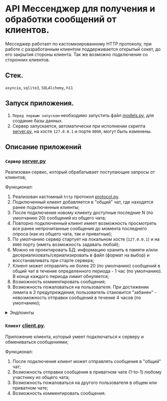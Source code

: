 # API Мессенджер для получения и обработки сообщений от клиентов.

Месседжер работает по кастомизированному HTTP протоколу, при работе с разработанным клиентом поддерживается открытый сокет, до его закрытия стороны клиента. Так же возможно подключение со сторонних клиентов.

## Стек.
`asyncio`, `sqlite3`, `SQLAlchemy`, `h11`

## Запуск приложения.

1. `Перед первым запуском` необходимо запустить файл [models.py](models.py), для создание базы данных.
2. Сервер запускается, автоматически при исполнении скрипта [server.py](server.py), на хосте `127.0.0.1` и порте `8000`, могут быть изменены.


## Описание приложений

### `Сервер` [server.py](server.py)

Реализован сервис, который обрабатывает поступающие запросы от клиентов;

Функционал:
1. Реализован кастомный `http` протокол [protocol.py](protocol.py).
2. Подключенный клиент добавляется в "общий" чат, где находятся ранее подключенные клиенты;
3. После подключения новому клиенту доступные последние N (по умолчанию 20) сообщений из общего чата;
4. Повторно подключенный клиент имеет возможность просмотреть все ранее непрочитанные сообщения до момента последнего опроса (как из общего чата, так и приватные);
5. По умолчанию сервер стартует на локальном хосте (`127.0.0.1`) и на `8000` порту (иметь возможность задавать любой);
6. Можно не проектировать БД: информацию хранить в памяти и/или десериализовать/сериализировать в файл (формат на выбор) и восстанавливать при старте сервера;
7. Клиент может отправлять не более 20 (по умолчанию) сообщений в общий чат в течение определенного периода - 1 час (по умолчанию). В конце каждого периода лимит обнуляется;
8. Возможность комментировать сообщения;
9. Возможность пожаловаться на пользователя. При достижении лимита в 3 предупреждения, пользователь становится "забанен" - невозможность отправки сообщений в течение 4 часов (по умолчанию);



<details>
<summary> Эндпоинты </summary>

1. При первом подключении клиента, отправляет токен клиенту (`JSON`-формат `{"token": "hex(16)"}`), при последующих сообщает, что токен уже выдан, при запросе отправляется `JSON` тело запроса с указание поля `"user_name"`. При возникновении  ошибок при запросе будет возвращен соответствующий код ошибки, и возвращен ответ с дополнительной информацией.
```python
POST /get-token
```

2. Подключение к чату, вернет ответ в формате `JSON` со списком последних 20 прочитанных сообщений, и списком всех непрочитанных сообщений. Запроса может быть пустым `JSON`, в таком случае будет получена информация об общем чате, если указать поле `"chat_with"`, указать имя пользователя, будет возвращена информация о приватном чате. При возникновении  ошибок при запросе будет возвращен соответствующий код ошибки с дополнительной информацией об ошибке.
```python
POST /connect
```

3. Сообщает под каким именем подключен клиент, а так же информацию о чатах, в формате `JSON`. Требуется авторизация. При возникновении  ошибок при запросе будет возвращен соответствующий код ошибки с дополнительной информацией об ошибке. 
```python
GET /status
```

4. Отправка сообщения в чате (в общий чат в один час допустимо отсылать не более `20` сообщений, при превышении лимита вернется предупреждение, что лимит исчерпан). Необходимо в теле запроса указать поле `"message"`, с указанием в нем текста сообщений. Если необходимо отправить сообщение в приватный чат необходимо, в поле `"send_to"` указать имя пользователя, для которого предназначено сообщение. При успехе вернется код `201`, и сообщение в формате `JSON`, об успешной отправке. При возникновении  ошибок при запросе будет возвращен соответствующий код ошибки с дополнительной информацией об ошибке.
```python
POST /send
```

5. Комментировать сообщение. Необходимо указать идентификатор сообщения в поле `"message_id"` и текст комментария в поле `"comment"`. При успешной отправке комментария вернется код `201`, и сообщение в формате `JSON`, об успешном добавлении комментария. При возникновении  ошибок при запросе будет возвращен соответствующий код ошибки с дополнительной информацией об ошибке.
```python
POST /comment
```

6. Возможность пожаловаться на пользователя. Необходимо указать поле `"chat_type"` с указанием типа чата (`"private"`, `"public"`), и имени пользователя на которого клиент хочет пожаловаться, при успехе жалобы, будет возвращен код `201`, с дополнительной информацией, если пользователь уже забанен будет возвращено информационное сообщение. При возникновении  ошибок при запросе будет возвращен соответствующий код ошибки с дополнительной информацией об ошибке.
```python
POST /report
```
</details>



### `Клиент` [client.py](client.py).

Приложение клиента, который умеет подключаться к серверу и обмениваться сообщениями;

Функционал:
1. После подключения клиент может отправлять сообщения в "общий" чат;
2. Возможность отправки сообщения  в приватном чате (1-to-1) любому участнику из общего чата;
3. Возможность пожаловаться на другого пользователя в общем или приватном чате;
4. Возможность комментировать сообщения.
